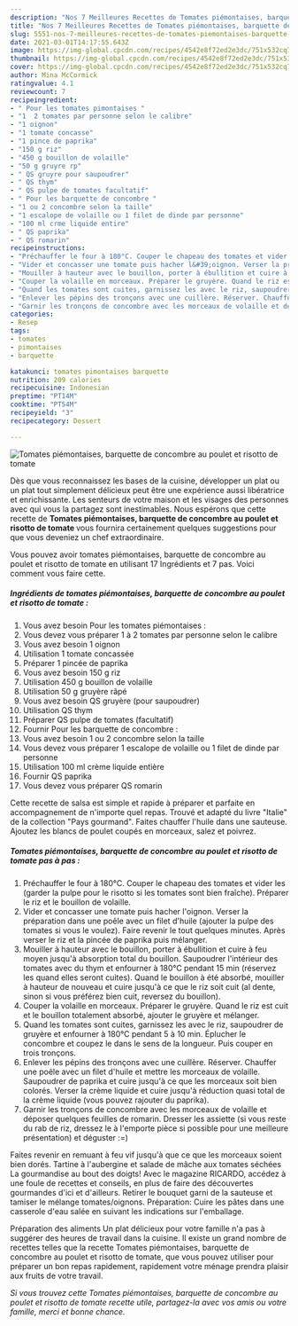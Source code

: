 ```yaml
---
description: "Nos 7 Meilleures Recettes de Tomates piémontaises, barquette de concombre au poulet et risotto de tomate"
title: "Nos 7 Meilleures Recettes de Tomates piémontaises, barquette de concombre au poulet et risotto de tomate"
slug: 5551-nos-7-meilleures-recettes-de-tomates-piemontaises-barquette-de-concombre-au-poulet-et-risotto-de-tomate
date: 2021-03-01T14:17:55.643Z
image: https://img-global.cpcdn.com/recipes/4542e8f72ed2e3dc/751x532cq70/tomates-piemontaises-barquette-de-concombre-au-poulet-et-risotto-de-tomate-photo-principale-de-la-recette.jpg
thumbnail: https://img-global.cpcdn.com/recipes/4542e8f72ed2e3dc/751x532cq70/tomates-piemontaises-barquette-de-concombre-au-poulet-et-risotto-de-tomate-photo-principale-de-la-recette.jpg
cover: https://img-global.cpcdn.com/recipes/4542e8f72ed2e3dc/751x532cq70/tomates-piemontaises-barquette-de-concombre-au-poulet-et-risotto-de-tomate-photo-principale-de-la-recette.jpg
author: Mina McCormick
ratingvalue: 4.1
reviewcount: 7
recipeingredient:
- " Pour les tomates pimontaises "
- "1  2 tomates par personne selon le calibre"
- "1 oignon"
- "1 tomate concasse"
- "1 pince de paprika"
- "150 g riz"
- "450 g bouillon de volaille"
- "50 g gruyre rp"
- " QS gruyre pour saupoudrer"
- " QS thym"
- " QS pulpe de tomates facultatif"
- " Pour les barquette de concombre "
- "1 ou 2 concombre selon la taille"
- "1 escalope de volaille ou 1 filet de dinde par personne"
- "100 ml crme liquide entire"
- " QS paprika"
- " QS romarin"
recipeinstructions:
- "Préchauffer le four à 180°C. Couper le chapeau des tomates et vider les (garder la pulpe pour le risotto si les tomates sont bien fraîche). Préparer le riz et le bouillon de volaille."
- "Vider et concasser une tomate puis hacher l&#39;oignon. Verser la préparation dans une poêle avec un filet d&#39;huile (ajouter la pulpe des tomates si vous le voulez). Faire revenir le tout quelques minutes. Après verser le riz et la pincée de paprika puis mélanger."
- "Mouiller à hauteur avec le bouillon, porter à ébullition et cuire à feu moyen jusqu&#39;à absorption total du bouillon. Saupoudrer l&#39;intérieur des tomates avec du thym et enfourner à 180°C pendant 15 min (réservez les quand elles seront cuites). Quand le bouillon à été absorbé, mouiller à hauteur de nouveau et cuire jusqu&#39;à ce que le riz soit cuit (al dente, sinon si vous préférez bien cuit, reversez du bouillon)."
- "Couper la volaille en morceaux. Préparer le gruyère. Quand le riz est cuit et le bouillon totalement absorbé, ajouter le gruyère et mélanger."
- "Quand les tomates sont cuites, garnissez les avec le riz, saupoudrer de gruyère et enfourner à 180°C pendant 5 à 10 min. Éplucher le concombre et coupez le dans le sens de la longueur. Puis couper en trois tronçons."
- "Enlever les pépins des tronçons avec une cuillère. Réserver. Chauffer une poêle avec un filet d&#39;huile et mettre les morceaux de volaille. Saupoudrer de paprika et cuire jusqu&#39;à ce que les morceaux soit bien colorés. Verser la crème liquide et cuire jusqu&#39;à réduction quasi total de la crème liquide (vous pouvez rajouter du paprika)."
- "Garnir les tronçons de concombre avec les morceaux de volaille et déposer quelques feuilles de romarin. Dresser les assiette (si vous reste du rab de riz, dressez le à l&#39;emporte pièce si possible pour une meilleure présentation) et déguster :=)"
categories:
- Resep
tags:
- tomates
- pimontaises
- barquette

katakunci: tomates pimontaises barquette 
nutrition: 209 calories
recipecuisine: Indonesian
preptime: "PT14M"
cooktime: "PT54M"
recipeyield: "3"
recipecategory: Dessert

---
```



![Tomates piémontaises, barquette de concombre au poulet et risotto de tomate](https://img-global.cpcdn.com/recipes/4542e8f72ed2e3dc/751x532cq70/tomates-piemontaises-barquette-de-concombre-au-poulet-et-risotto-de-tomate-photo-principale-de-la-recette.jpg)

Dès que vous reconnaissez les bases de la cuisine, développer un plat ou un plat tout simplement délicieux peut être une expérience aussi libératrice et enrichissante. Les senteurs de votre maison et les visages des personnes avec qui vous la partagez sont inestimables. Nous espérons que cette recette de <strong> Tomates piémontaises, barquette de concombre au poulet et risotto de tomate </strong> vous fournira certainement quelques suggestions pour que vous deveniez un chef extraordinaire.

<!--inarticleads1-->

Vous pouvez avoir tomates piémontaises, barquette de concombre au poulet et risotto de tomate en utilisant 17 Ingrédients et 7 pas. Voici comment vous faire cette.

##### Ingrédients de tomates piémontaises, barquette de concombre au poulet et risotto de tomate :

1. Vous avez besoin  Pour les tomates piémontaises :
1. Vous devez vous préparer 1 à 2 tomates par personne selon le calibre
1. Vous avez besoin 1 oignon
1. Utilisation 1 tomate concassée
1. Préparer 1 pincée de paprika
1. Vous avez besoin 150 g riz
1. Utilisation 450 g bouillon de volaille
1. Utilisation 50 g gruyère râpé
1. Vous avez besoin  QS gruyère (pour saupoudrer)
1. Utilisation  QS thym
1. Préparer  QS pulpe de tomates (facultatif)
1. Fournir  Pour les barquette de concombre :
1. Vous avez besoin 1 ou 2 concombre selon la taille
1. Vous devez vous préparer 1 escalope de volaille ou 1 filet de dinde par personne
1. Utilisation 100 ml crème liquide entière
1. Fournir  QS paprika
1. Vous devez vous préparer  QS romarin


Cette recette de salsa est simple et rapide à préparer et parfaite en accompagnement de n&#39;importe quel repas. Trouvé et adapté du livre &#34;Italie&#34; de la collection &#34;Pays gourmand&#34;. Faites chauffer l&#39;huile dans une sauteuse. Ajoutez les blancs de poulet coupés en morceaux, salez et poivrez. 

<!--inarticleads2-->

##### Tomates piémontaises, barquette de concombre au poulet et risotto de tomate pas à pas :

1. Préchauffer le four à 180°C. Couper le chapeau des tomates et vider les (garder la pulpe pour le risotto si les tomates sont bien fraîche). Préparer le riz et le bouillon de volaille.
1. Vider et concasser une tomate puis hacher l&#39;oignon. Verser la préparation dans une poêle avec un filet d&#39;huile (ajouter la pulpe des tomates si vous le voulez). Faire revenir le tout quelques minutes. Après verser le riz et la pincée de paprika puis mélanger.
1. Mouiller à hauteur avec le bouillon, porter à ébullition et cuire à feu moyen jusqu&#39;à absorption total du bouillon. Saupoudrer l&#39;intérieur des tomates avec du thym et enfourner à 180°C pendant 15 min (réservez les quand elles seront cuites). Quand le bouillon à été absorbé, mouiller à hauteur de nouveau et cuire jusqu&#39;à ce que le riz soit cuit (al dente, sinon si vous préférez bien cuit, reversez du bouillon).
1. Couper la volaille en morceaux. Préparer le gruyère. Quand le riz est cuit et le bouillon totalement absorbé, ajouter le gruyère et mélanger.
1. Quand les tomates sont cuites, garnissez les avec le riz, saupoudrer de gruyère et enfourner à 180°C pendant 5 à 10 min. Éplucher le concombre et coupez le dans le sens de la longueur. Puis couper en trois tronçons.
1. Enlever les pépins des tronçons avec une cuillère. Réserver. Chauffer une poêle avec un filet d&#39;huile et mettre les morceaux de volaille. Saupoudrer de paprika et cuire jusqu&#39;à ce que les morceaux soit bien colorés. Verser la crème liquide et cuire jusqu&#39;à réduction quasi total de la crème liquide (vous pouvez rajouter du paprika).
1. Garnir les tronçons de concombre avec les morceaux de volaille et déposer quelques feuilles de romarin. Dresser les assiette (si vous reste du rab de riz, dressez le à l&#39;emporte pièce si possible pour une meilleure présentation) et déguster :=)


Faites revenir en remuant à feu vif jusqu&#39;à que ce que les morceaux soient bien dorés. Tartine à l&#39;aubergine et salade de mâche aux tomates séchées La gourmandise au bout des doigts! Avec le magazine RICARDO, accédez à une foule de recettes et conseils, en plus de faire des découvertes gourmandes d&#39;ici et d&#39;ailleurs. Retirer le bouquet garni de la sauteuse et tamiser le mélange tomates/oignons. Préparation: Cuire les pâtes dans une casserole d&#39;eau salée en suivant les indications sur l&#39;emballage. 

<!--inarticleads1-->

<p>
Préparation des aliments Un plat délicieux pour votre famille n'a pas à suggérer des heures de travail dans la cuisine. Il existe un grand nombre de recettes telles que la recette Tomates piémontaises, barquette de concombre au poulet et risotto de tomate, que vous pouvez utiliser pour préparer un bon repas rapidement, rapidement votre ménage prendra plaisir aux fruits de votre travail.
</p>

<p>
<i>Si vous trouvez cette Tomates piémontaises, barquette de concombre au poulet et risotto de tomate recette utile, partagez-la avec vos amis ou votre famille, merci et bonne chance.</i>
</p>
